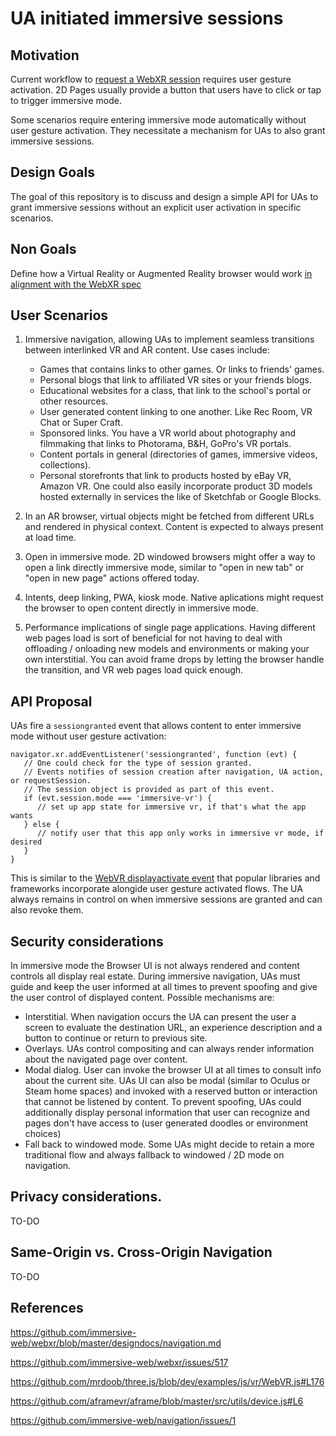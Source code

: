 # UA initiated immersive sessions

## Motivation

Current workflow to [request a WebXR session](https://www.w3.org/TR/webxr/#dom-xr-requestsession) requires user gesture activation. 2D Pages usually provide a button that users have to click or tap to trigger immersive mode.

Some scenarios require entering immersive mode automatically without user gesture activation. They necessitate a mechanism for UAs to also grant immersive sessions.

## Design Goals

The goal of this repository is to discuss and design a simple API for UAs to grant immersive sessions without an explicit user activation in specific scenarios.

## Non Goals

Define how a Virtual Reality or Augmented Reality browser would work [in alignment with the WebXR spec](https://github.com/immersive-web/webxr/blob/master/explainer.md#non-goals)

## User Scenarios

1. Immersive navigation, allowing UAs to implement seamless transitions between interlinked VR and AR content. Use cases include:

    - Games that contains links to other games. Or links to friends' games.
    - Personal blogs that link to affiliated VR sites or your friends blogs.
    - Educational websites for a class, that link to the school's portal or other resources.
    - User generated content linking to one another. Like Rec Room, VR Chat or Super Craft.
    - Sponsored links. You have a VR world about photography and filmmaking that links to Photorama, B&H, GoPro's VR portals.
    - Content portals in general (directories of games, immersive videos, collections).
    - Personal storefronts that link to products hosted by eBay VR, Amazon VR. One could also easily incorporate product 3D models hosted externally in services the like of Sketchfab or Google Blocks.

2. In an AR browser, virtual objects might be fetched from different URLs and rendered in physical context. Content is expected to always present at load time.

3. Open in immersive mode. 2D windowed browsers might offer a way to open a link directly immersive mode, similar to "open in new tab" or "open in new page" actions offered today.

4. Intents, deep linking, PWA, kiosk mode. Native aplications might request the browser to open content directly in immersive mode.

5. Performance implications of single page applications. Having different web pages load is sort of beneficial for not having to deal with offloading / onloading new models and environments or making your own interstitial. You can avoid frame drops by letting the browser handle the transition, and VR web pages load quick enough.

## API Proposal

UAs fire a `sessiongranted` event that allows content to enter immersive mode without user gesture activation:

```
navigator.xr.addEventListener('sessiongranted', function (evt) {
   // One could check for the type of session granted.
   // Events notifies of session creation after navigation, UA action, or requestSession.
   // The session object is provided as part of this event.
   if (evt.session.mode === 'immersive-vr') {
      // set up app state for immersive vr, if that's what the app wants
   } else {
      // notify user that this app only works in immersive vr mode, if desired
   }
}
```

This is similar to the [WebVR displayactivate event](https://immersive-web.github.io/webvr/spec/1.1/#dom-window-onvrdisplayactivate) that popular libraries and frameworks incorporate alongide user gesture activated flows. The UA always remains in control on when immersive sessions are granted and can also revoke them.

## Security considerations

In immersive mode the Browser UI is not always rendered and content controls all display real estate. During immersive navigation, UAs must guide and keep the user informed at all times to prevent spoofing and give the user control of displayed content. Possible mechanisms are:

- Interstitial. When navigation occurs the UA can present the user a screen to evaluate the destination URL, an experience description and a button to continue or return to previous site.
- Overlays. UAs control compositing and can always render information about the navigated page over content.
- Modal dialog. User can invoke the browser UI at all times to consult info about the current site. UAs UI can also be modal (similar to Oculus or Steam home spaces) and invoked with a reserved button or interaction that cannot be listened by content. To prevent spoofing, UAs could additionally display personal information that user can recognize and pages don't have access to (user generated doodles or environment choices)
- Fall back to windowed mode. Some UAs might decide to retain a more traditional flow and always fallback to windowed / 2D mode on navigation.

## Privacy considerations.

TO-DO

## Same-Origin vs. Cross-Origin Navigation

TO-DO

## References

https://github.com/immersive-web/webxr/blob/master/designdocs/navigation.md

https://github.com/immersive-web/webxr/issues/517

https://github.com/mrdoob/three.js/blob/dev/examples/js/vr/WebVR.js#L176

https://github.com/aframevr/aframe/blob/master/src/utils/device.js#L6

https://github.com/immersive-web/navigation/issues/1
